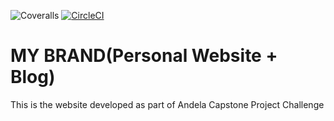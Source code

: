  ![Coveralls](https://img.shields.io/coveralls/github/rukundo-kevin/My-Blog) 
 [![CircleCI](https://circleci.com/gh/Himbaza123h/My_Brand_Cohort8/tree/Master.svg?style=svg)](https://circleci.com/gh/Himbaza123h/My_Brand_Cohort8/tree/Master)
# MY BRAND(Personal Website + Blog)
   This is the website developed as part of Andela Capstone Project Challenge

